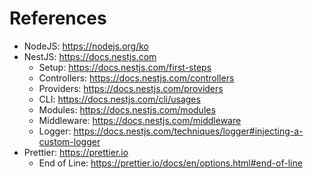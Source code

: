 # References

- NodeJS: https://nodejs.org/ko
- NestJS: https://docs.nestjs.com
  - Setup: https://docs.nestjs.com/first-steps
  - Controllers: https://docs.nestjs.com/controllers
  - Providers: https://docs.nestjs.com/providers
  - CLI: https://docs.nestjs.com/cli/usages
  - Modules: https://docs.nestjs.com/modules
  - Middleware: https://docs.nestjs.com/middleware
  - Logger: https://docs.nestjs.com/techniques/logger#injecting-a-custom-logger
- Prettier: https://prettier.io
  - End of Line: https://prettier.io/docs/en/options.html#end-of-line
